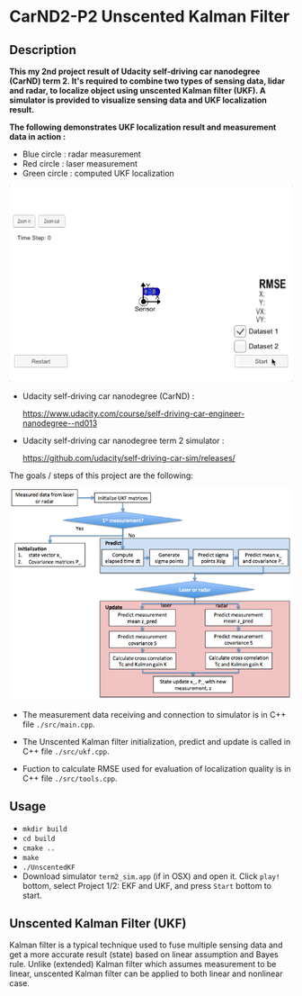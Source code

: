 # CarND2-P2 Unscented Kalman Filter

## Description

**This my 2nd project result of Udacity self-driving car nanodegree (CarND) term 2. It's required to combine two types of sensing data, lidar and radar, to localize object using unscented Kalman filter (UKF). A simulator is provided to visualize sensing data and UKF localization result.**

**The following demonstrates UKF localization result and measurement data in action :** 

* Blue circle : radar measurement
* Red circle : laser measurement
* Green circle : computed UKF localization

![alt text][image1]

* Udacity self-driving car nanodegree (CarND) :

  https://www.udacity.com/course/self-driving-car-engineer-nanodegree--nd013
  
* Udacity self-driving car nanodegree term 2 simulator :

  https://github.com/udacity/self-driving-car-sim/releases/

The goals / steps of this project are the following:

[//]: # (Image References)
[image1]: ./images/ukf_1.gif
[image2]: ./images/flowchart.png

![alt text][image2]


* The measurement data receiving and connection to simulator is in C++ file `./src/main.cpp`.

* The Unscented Kalman filter initialization, predict and update is called in C++ file `./src/ukf.cpp`.

* Fuction to calculate RMSE used for evaluation of localization quality is in C++ file `./src/tools.cpp`.

## Usage
* `mkdir build` 
* `cd build`
* `cmake ..`
* `make`
* `./UnscentedKF`
* Download simulator `term2_sim.app` (if in OSX) and open it. Click `play!` bottom, select Project 1/2: EKF and UKF, and press `Start` bottom to start.

## Unscented Kalman Filter (UKF)

Kalman filter is a typical technique used to fuse multiple sensing data and get a more accurate result (state) based on linear assumption and Bayes rule. 
Unlike (extended) Kalman filter which assumes measurement to be linear, unscented Kalman filter can be applied to both linear and nonlinear case. 




